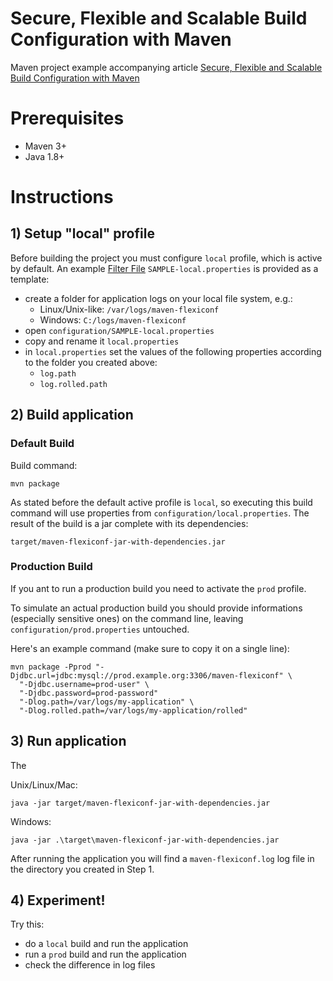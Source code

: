 # Secure, Flexible and Scalable Build Configuration with Maven

Maven project example accompanying article
[Secure, Flexible and Scalable Build Configuration with Maven](https://www.megadix.it/blog/maven-flexiconf/)

# Prerequisites

- Maven 3+
- Java 1.8+

# Instructions

## 1) Setup "local" profile

Before building the project you must configure `local` profile, which is active by default. An example [Filter File](https://maven.apache.org/pom.html#BaseBuild_Element) `SAMPLE-local.properties` is provided as a template:

- create a folder for application logs on your local file system, e.g.:
  - Linux/Unix-like: `/var/logs/maven-flexiconf`
  - Windows: `C:/logs/maven-flexiconf`
- open `configuration/SAMPLE-local.properties`
- copy and rename it `local.properties`
- in `local.properties` set the values of the following properties according to the folder you created above:
  - `log.path`
  - `log.rolled.path`

## 2) Build application

### Default Build

Build command:

```
mvn package
```

As stated before the default active profile is `local`, so executing this build command will use properties from `configuration/local.properties`. The result of the build is a jar complete with its dependencies:

`target/maven-flexiconf-jar-with-dependencies.jar`

### Production Build

If you ant to run a production build you need to activate the `prod` profile.

To simulate an actual production build you should provide informations (especially sensitive ones) on the command line, leaving `configuration/prod.properties` untouched.

Here's an example command (make sure to copy it on a single line):

```
mvn package -Pprod "-Djdbc.url=jdbc:mysql://prod.example.org:3306/maven-flexiconf" \
  "-Djdbc.username=prod-user" \
  "-Djdbc.password=prod-password"
  "-Dlog.path=/var/logs/my-application" \
  "-Dlog.rolled.path=/var/logs/my-application/rolled"
```

## 3) Run application

The

Unix/Linux/Mac:

```
java -jar target/maven-flexiconf-jar-with-dependencies.jar
```

Windows:

```
java -jar .\target\maven-flexiconf-jar-with-dependencies.jar
```

After running the application you will find a `maven-flexiconf.log` log file in the directory you created in Step 1.

## 4) Experiment!

Try this:

- do a `local` build and run the application
- run a `prod` build and run the application
- check the difference in log files
